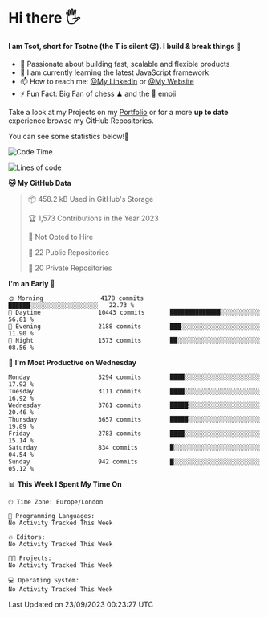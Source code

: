 # Hi there :raised_hand_with_fingers_splayed:
#### I am Tsot, short for Tsotne (the T is silent :wink:). I build & break things :space_invader:
- :telescope: Passionate about building fast, scalable and flexible products
- :seedling: I am currently learning the latest JavaScript framework 
- :mailbox: How to reach me: [@My LinkedIn](https://www.linkedin.com/in/tsotne-gvadzabia/) or [@My Website](https://tsotne.co.uk/contact)
- :zap: Fun Fact: Big Fan of chess ♟ and the 👾 emoji

Take a look at my Projects on my [Portfolio](https://tsotne.co.uk/) or for a more **up to date** experience browse my GitHub Repositories.

You can see some statistics below!:space_invader:
<!--START_SECTION:waka-->
![Code Time](http://img.shields.io/badge/Code%20Time-761%20hrs%202%20mins-blue)

![Lines of code](https://img.shields.io/badge/From%20Hello%20World%20I%27ve%20Written-7.8%20million%20lines%20of%20code-blue)

**🐱 My GitHub Data** 

> 📦 458.2 kB Used in GitHub's Storage 
 > 
> 🏆 1,573 Contributions in the Year 2023
 > 
> 🚫 Not Opted to Hire
 > 
> 📜 22 Public Repositories 
 > 
> 🔑 20 Private Repositories 
 > 
**I'm an Early 🐤** 

```text
🌞 Morning                4178 commits        ██████░░░░░░░░░░░░░░░░░░░   22.73 % 
🌆 Daytime                10443 commits       ██████████████░░░░░░░░░░░   56.81 % 
🌃 Evening                2188 commits        ███░░░░░░░░░░░░░░░░░░░░░░   11.90 % 
🌙 Night                  1573 commits        ██░░░░░░░░░░░░░░░░░░░░░░░   08.56 % 
```
📅 **I'm Most Productive on Wednesday** 

```text
Monday                   3294 commits        ████░░░░░░░░░░░░░░░░░░░░░   17.92 % 
Tuesday                  3111 commits        ████░░░░░░░░░░░░░░░░░░░░░   16.92 % 
Wednesday                3761 commits        █████░░░░░░░░░░░░░░░░░░░░   20.46 % 
Thursday                 3657 commits        █████░░░░░░░░░░░░░░░░░░░░   19.89 % 
Friday                   2783 commits        ████░░░░░░░░░░░░░░░░░░░░░   15.14 % 
Saturday                 834 commits         █░░░░░░░░░░░░░░░░░░░░░░░░   04.54 % 
Sunday                   942 commits         █░░░░░░░░░░░░░░░░░░░░░░░░   05.12 % 
```


📊 **This Week I Spent My Time On** 

```text
🕑︎ Time Zone: Europe/London

💬 Programming Languages: 
No Activity Tracked This Week

🔥 Editors: 
No Activity Tracked This Week

🐱‍💻 Projects: 
No Activity Tracked This Week

💻 Operating System: 
No Activity Tracked This Week
```


 Last Updated on 23/09/2023 00:23:27 UTC
<!--END_SECTION:waka-->
